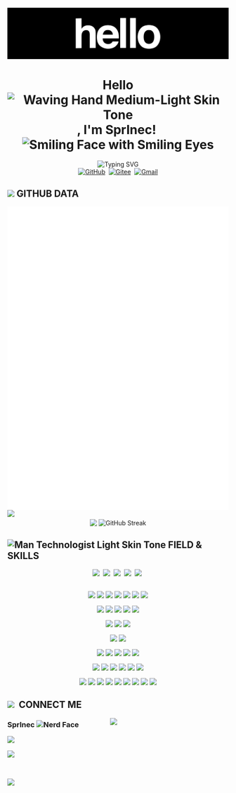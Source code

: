 

![hello](.assets/hello.gif)

<div align="center">
    <h1>Hello<img src="https://raw.githubusercontent.com/Tarikul-Islam-Anik/Animated-Fluent-Emojis/master/Emojis/Hand%20gestures/Waving%20Hand%20Medium-Light%20Skin%20Tone.png" alt="Waving Hand Medium-Light Skin Tone" width="40px" />, I'm SprInec!&nbsp;<img src="https://raw.githubusercontent.com/Tarikul-Islam-Anik/Animated-Fluent-Emojis/master/Emojis/Smilies/Smiling%20Face%20with%20Smiling%20Eyes.png" alt="Smiling Face with Smiling Eyes" width="40px" /></h1>

<picture>
  <source
    media="(prefers-color-scheme: dark)"
    srcset="https://readme-typing-svg.demolab.com?font=Lexend&weight=500&size=17&letterSpacing=标准&duration=5000&pause=2000&color=ffffff&center=true&multiline=true&width=770&height=40&lines=An+explorer+and+sharer+who+is+passionate+about+creativitys+and+technology."
  />
  <source
    media="(prefers-color-scheme: light)"
    srcset="https://readme-typing-svg.demolab.com?font=Lexend&weight=500&size=17&letterSpacing=标准&duration=5000&pause=2000&color=002239&center=true&multiline=true&width=770&height=40&lines=An+explorer+and+sharer+who+is+passionate+about+creativitys+and+technology."
  />
  <img
    alt="Typing SVG"
    src="https://readme-typing-svg.demolab.com?font=Lexend&weight=500&size=17&letterSpacing=标准&duration=5000&pause=2000&color=002239&center=true&multiline=true&width=770&height=40&lines=An+explorer+and+sharer+who+is+passionate+about+creativitys+and+technology."
  />
</picture>


</div>

<div align="center">
    <a target="_blank"href="https://github.com/SprInec"><img src="https://img.shields.io/badge/github-%23121011.svg?style=for-the-badge&logo=github&logoColor=white" alt="GitHub"/></a>&nbsp;
    <a target="_blank"href="https://gitee.com/julycub"><img src="https://img.shields.io/badge/Gitee-C71D23?style=for-the-badge&logo=gitee&logoColor=white" alt="Gitee"/></a>&nbsp;
    <a target="_blank"href="mailto:julycubspring@gmail.com"><img src="https://img.shields.io/badge/Gmail-D14836?style=for-the-badge&logo=gmail&logoColor=white" alt="Gmail"/></a>
</div>

## <img src="https://user-images.githubusercontent.com/74038190/212257468-1e9a91f1-b626-4baa-b15d-5c385dfa7ed2.gif" width="35px">&nbsp;GITHUB DATA

<!-- Metrics -->
<img align="center" src="/github-metrics.svg" alt="Metrics" />

<!-- Activity Graph -->
<img src="https://github-readme-activity-graph.vercel.app/graph?username=SprInec&theme=vue&hide_border=true&bg_color=FF5B5B00&hide_title=true&days=30&point=29701f&height=370&area=true&color=777777&grid=false" />

<div align="center">
<img hight=200 align="center" src="https://github-readme-stats.vercel.app/api?username=SprInec&theme=shadow_green&show_icons=true&hide_border=true&card_width=300px&hide_title=true&line_height=27&text_color=777777" />
<img hight=200 align="center" src="https://streak-stats.demolab.com?user=SprInec&theme=shadow-green&hide_border=true&card_width=360&background=FF5B5B00&fire=b1ed3b&ring=2d9668&card_hight=195" alt="GitHub Streak" />
</div>

## <img src="https://raw.githubusercontent.com/Tarikul-Islam-Anik/Animated-Fluent-Emojis/master/Emojis/People%20with%20professions/Man%20Technologist%20Light%20Skin%20Tone.png" alt="Man Technologist Light Skin Tone" width="50px" />&nbsp;FIELD & SKILLS

<div align="center">
    <img src="https://img.shields.io/badge/Embedded-%2303234B?style=for-the-badge&logo=stmicroelectronics" />&nbsp;
    <img src="https://img.shields.io/badge/AIoT-%23DE302D?style=for-the-badge&logo=espressif&logoColor=white" />&nbsp;
    <img src="https://img.shields.io/badge/Machine_Vision-%235C3EE8?style=for-the-badge&logo=opencv" />&nbsp;
    <img src="https://img.shields.io/badge/Deep_Learning-black?style=for-the-badge&logo=openai&logoColor=white" />&nbsp;
    <img src="https://img.shields.io/badge/Plane_Interaction-%23FF0000?style=for-the-badge&logo=adobe" />&nbsp;
</div>

<br>

<div align="center">
    <p>
        <img src="https://skillicons.dev/icons?i=c" width="55px" />
        <img src="https://skillicons.dev/icons?i=cpp" width="35px" />
        <img src="https://skillicons.dev/icons?i=python" width="45px" />
        <img src="https://skillicons.dev/icons?i=html" width="45px" />
        <img src="https://skillicons.dev/icons?i=css" width="45px" />
        <img src="https://skillicons.dev/icons?i=javascript" width="40px" />
        <img src="https://skillicons.dev/icons?i=md" width="50px" />
    </p>
    <p>
        <img src="https://skillicons.dev/icons?i=linux" width="55px" />
        <img src="https://skillicons.dev/icons?i=windows" width="40px" />
        <img src="https://skillicons.dev/icons?i=raspberrypi" width="45px" />
        <img src="https://skillicons.dev/icons?i=arduino" width="50px" />
	<img src="https://skillicons.dev/icons?i=git" width="50px" />
    </p>
    <p>
        <img src="https://skillicons.dev/icons?i=flask" width="45px" />
        <img src="https://skillicons.dev/icons?i=nginx" width="40px" />
        <img src="https://skillicons.dev/icons?i=mysql" width="50px" />
    </p>
    <p>
        <img src="https://skillicons.dev/icons?i=pytorch" width="40px" />
        <img src="https://skillicons.dev/icons?i=tensorflow" width="35px" />
    </p>
    <p>
	<img src="https://skillicons.dev/icons?i=github" width="45px" />
        <img src="https://skillicons.dev/icons?i=docker" width="40px" />
        <img src="https://skillicons.dev/icons?i=anaconda" width="45px" />
        <img src="https://skillicons.dev/icons?i=bash" width="45px" />
        <img src="https://skillicons.dev/icons?i=cmake" width="35px" />
    </p>
    <p>
        <img src="https://skillicons.dev/icons?i=ps" width="55px" />
        <img src="https://skillicons.dev/icons?i=ai" width="50px" />
        <img src="https://skillicons.dev/icons?i=pr" width="45px" />
        <img src="https://skillicons.dev/icons?i=blender" width="45px" />
        <img src="https://skillicons.dev/icons?i=obsidian" width="45px" />
        <img src="https://skillicons.dev/icons?i=notion" width="45px" />
    </p>
    <p>
        <img src="https://skillicons.dev/icons?i=vscode" width="55px" />
        <img src="https://skillicons.dev/icons?i=visualstudio" width="40px" />
        <img src="https://skillicons.dev/icons?i=vim" width="45px" />
        <img src="https://skillicons.dev/icons?i=neovim" width="40px" />
	<img src="https://skillicons.dev/icons?i=qt" width="50px" />
        <img src="https://skillicons.dev/icons?i=pycharm" width="45px" />
        <img src="https://skillicons.dev/icons?i=clion" width="40px" />
        <img src="https://skillicons.dev/icons?i=matlab" width="45px" />
        <img src="https://skillicons.dev/icons?i=sublime" width="45px" />
    </p>
</div>

## <img src="https://raw.githubusercontent.com/alexnaiman/alexnaiman/master/resources/bongocat.gif" width="50px" />&nbsp; CONNECT ME

<img align="right" src="https://user-images.githubusercontent.com/74038190/212749447-bfb7e725-6987-49d9-ae85-2015e3e7cc41.gif" width="270" />

<h3>SprInec&nbsp;<img src="https://raw.githubusercontent.com/Tarikul-Islam-Anik/Animated-Fluent-Emojis/master/Emojis/Smilies/Nerd%20Face.png" alt="Nerd Face" width="25px" /></h3>
<p></p><img src="https://img.shields.io/badge/NetEase-SprInec%40163.com-BB3327?style=for-the-badge&link=mailto%3Ajulycubspring%40gmail.com" /></p>
<p></p><img src="https://img.shields.io/badge/GMAIL-julycubspring%40gmail.com-2b4f9e?style=for-the-badge&link=mailto%3Ajulycubspring%40gmail.com" /></p>

<br>

<p align="left">
	<img src="https://visitcount.itsvg.in/api?id=SprInec&label=Profile%20Views&pretty=true" />
</p>
